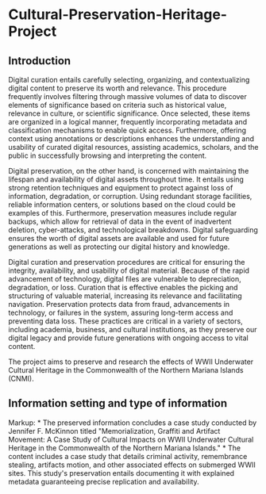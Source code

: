 # Cultural-Preservation-Heritage-Project

## Introduction
Digital curation entails carefully selecting, organizing, and contextualizing digital content to preserve its worth and relevance. This procedure frequently involves filtering through massive volumes of data to discover elements of significance based on criteria such as historical value, relevance in culture, or scientific significance. Once selected, these items are organized in a logical manner, frequently incorporating metadata and classification mechanisms to enable quick access. Furthermore, offering context using annotations or descriptions enhances the understanding and usability of curated digital resources, assisting academics, scholars, and the public in successfully browsing and interpreting the content.

Digital preservation, on the other hand, is concerned with maintaining the lifespan and availability of digital assets throughout time. It entails using strong retention techniques and equipment to protect against loss of information, degradation, or corruption. Using redundant storage facilities, reliable information centers, or solutions based on the cloud could be examples of this. Furthermore, preservation measures include regular backups, which allow for retrieval of data in the event of inadvertent deletion, cyber-attacks, and technological breakdowns. Digital safeguarding ensures the worth of digital assets are available and used for future generations as well as protecting our digital history and knowledge.

Digital curation and preservation procedures are critical for ensuring the integrity, availability, and usability of digital material. Because of the rapid advancement of technology, digital files are vulnerable to depreciation, degradation, or loss. Curation that is effective enables the picking and structuring of valuable material, increasing its relevance and facilitating navigation. Preservation protects data from fraud, advancements in technology, or failures in the system, assuring long-term access and preventing data loss. These practices are critical in a variety of sectors, including academia, business, and cultural institutions, as they preserve our digital legacy and provide future generations with ongoing access to vital content.

The project aims to preserve and research the effects of WWII Underwater Cultural Heritage in the Commonwealth of the Northern Mariana Islands (CNMI).

## Information setting and type of information
Markup: * The preserved information concludes a case study conducted by Jennifer F. McKinnon titled "Memorialization, Graffiti and Artifact Movement: A Case Study of Cultural Impacts on WWII Underwater Cultural Heritage in the Commonwealth of the Northern Mariana Islands."
        * The content includes a case study that details criminal activity, remembrance stealing, artifacts motion, and other associated effects on submerged WWII sites. This study's preservation entails documenting it with explained metadata guaranteeing precise replication and availability.

